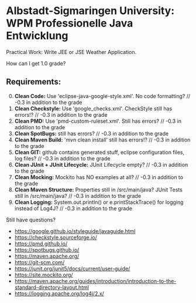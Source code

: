 # Albstadt-Sigmaringen University: WPM Professionelle Java Entwicklung

Practical Work: Write JEE or JSE Weather Application.

How can I get 1.0 grade?

## Requirements:

0. __Clean Code:__ Use 'eclipse-java-google-style.xml'. No code formatting? // -0.3 in addition to the grade
1. __Clean Checkstyle:__ Use 'google_checks.xml'. CheckStyle still has errors!? // -0.3 in addition to the grade
2. __Clean PMD:__ Use 'pmd-custom-ruleset.xml'. Still has errors? // -0.3 in addition to the grade
3. __Clean SpotBugs:__ still has errors? // -0.3 in addition to the grade
4. __Clean Maven Build:__ 'mvn clean install' still has errors!? // -0.3 in addition to the grade
5. __Clean GIT:__ github contains generated stuff, eclipse configuration files, log files? // -0.3 in addition to the grade
6. __Clean JUnit + JUnit Lifecycle:__ JUnit Lifecycle empty? // -0.3 in addition to the grade
7. __Clean Mocking:__ Mockito has NO examples at all? // -0.3 in addition to the grade
8. __Clean Maven Structure:__ Properties still in /src/main/java? JUnit Tests still in /src/main/java? // -0.3 in addition to the grade
9. __Clean Logging:__ System.out.println() or e.printStackTrace() for logging instead of Log4J? // -0.3 in addition to the grade

Still have questions?

- https://google.github.io/styleguide/javaguide.html
- https://checkstyle.sourceforge.io/
- https://pmd.github.io/
- https://spotbugs.github.io/
- https://maven.apache.org/
- https://git-scm.com/
- https://junit.org/junit5/docs/current/user-guide/
- https://site.mockito.org/
- https://maven.apache.org/guides/introduction/introduction-to-the-standard-directory-layout.html
- https://logging.apache.org/log4j/2.x/

